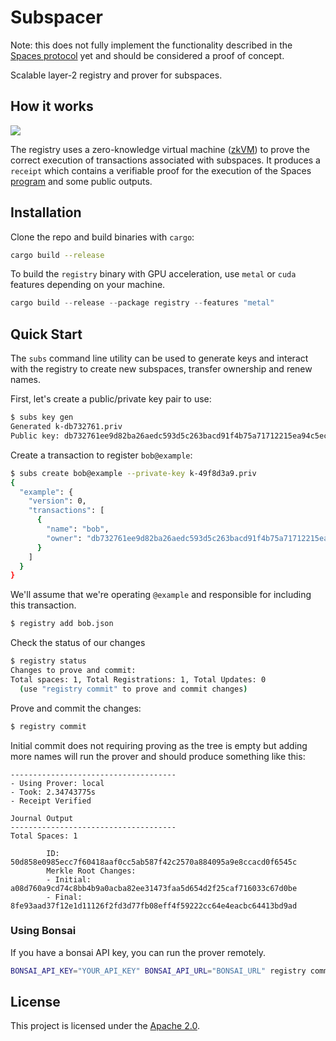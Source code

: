# Subspacer

Note: this does not fully implement the functionality described in the [Spaces protocol](https://spacesprotocol.org) yet and should be considered a proof of concept.

Scalable layer-2 registry and prover for subspaces.

## How it works

<img src="https://spacesprotocol.org/images/subspacer.png" />

The registry uses a zero-knowledge virtual machine ([zkVM](https://dev.risczero.com/terminology#zero-knowledge-virtual-machine-zkvm)) to prove the correct execution of transactions associated with subspaces. It produces a `receipt` which contains a verifiable proof for the execution of the Spaces [program](https://github.com/spacesprotocol/subspacer/tree/main/program) and some public outputs.

## Installation

Clone the repo and build binaries with `cargo`:

```bash
cargo build --release
```

To build the `registry` binary with GPU acceleration, use `metal` or `cuda` features depending on your machine.
```rust
cargo build --release --package registry --features "metal"
```

## Quick Start

The `subs` command line utility can be used to generate keys and interact with the registry to create new subspaces, transfer ownership and renew names.

First, let's create a public/private key pair to use:

```bash
$ subs key gen
Generated k-db732761.priv
Public key: db732761ee9d82ba26aedc593d5c263bacd91f4b75a71712215ea94c5ece9ffe
```

Create a transaction to register `bob@example`:



```bash
$ subs create bob@example --private-key k-49f8d3a9.priv
{
  "example": {
    "version": 0,
    "transactions": [
      {
        "name": "bob",
        "owner": "db732761ee9d82ba26aedc593d5c263bacd91f4b75a71712215ea94c5ece9ffe"
      }
    ]
  }
}
```

We'll assume that we're operating `@example` and responsible for including this transaction.

```bash
$ registry add bob.json
```

Check the status of our changes

```bash
$ registry status
Changes to prove and commit:
Total spaces: 1, Total Registrations: 1, Total Updates: 0
  (use "registry commit" to prove and commit changes)
```

Prove and commit the changes:

```bash
$ registry commit
```

Initial commit does not requiring proving as the tree is empty but adding more names will run the prover and should produce something like this:

```
-------------------------------------
- Using Prover: local
- Took: 2.34743775s
- Receipt Verified

Journal Output
-------------------------------------
Total Spaces: 1

        ID: 50d858e0985ecc7f60418aaf0cc5ab587f42c2570a884095a9e8ccacd0f6545c
        Merkle Root Changes: 
        - Initial: a08d760a9cd74c8bb4b9a0acba82ee31473faa5d654d2f25caf716033c67d0be
        - Final: 8fe93aad37f12e1d11126f2fd3d77fb08eff4f59222cc64e4eacbc64413bd9ad
```


### Using Bonsai

If you have a bonsai API key, you can run the prover remotely.

```bash
BONSAI_API_KEY="YOUR_API_KEY" BONSAI_API_URL="BONSAI_URL" registry commit
```


## License

This project is licensed under the [Apache 2.0](LICENSE).